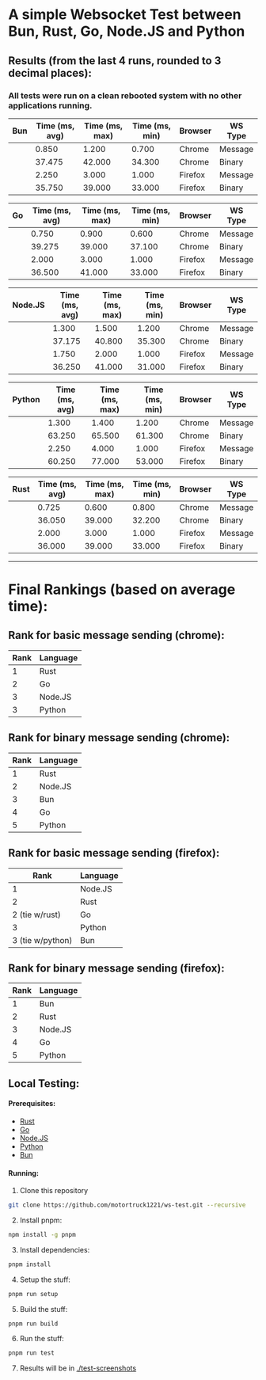 # A simple Websocket Test between Bun, Rust, Go, Node.JS and Python


## Results (from the last 4 runs, rounded to 3 decimal places):

### All tests were run on a clean rebooted system with no other applications running.

| Bun      | Time (ms, avg)  | Time (ms, max) | Time (ms, min) | Browser | WS Type |
|----------|-----------------|----------------|----------------|---------|---------|
|          | 0.850           | 1.200          | 0.700          | Chrome  | Message |
|          | 37.475          | 42.000         | 34.300         | Chrome  | Binary  |
|          | 2.250           | 3.000          | 1.000          | Firefox | Message |
|          | 35.750          | 39.000         | 33.000         | Firefox | Binary  |


| Go       | Time (ms, avg)  | Time (ms, max) | Time (ms, min) | Browser | WS Type |
|----------|-----------------|----------------|----------------|---------|---------|
|          | 0.750           | 0.900          | 0.600          | Chrome  | Message |
|          | 39.275          | 39.000         | 37.100         | Chrome  | Binary  |
|          | 2.000           | 3.000          | 1.000          | Firefox | Message |
|          | 36.500          | 41.000         | 33.000         | Firefox | Binary  |

| Node.JS  | Time (ms, avg)  | Time (ms, max) | Time (ms, min) | Browser | WS Type |
|----------|-----------------|----------------|----------------|---------|---------|
|          | 1.300           | 1.500          | 1.200          | Chrome  | Message |
|          | 37.175          | 40.800         | 35.300         | Chrome  | Binary  |
|          | 1.750           | 2.000          | 1.000          | Firefox | Message |
|          | 36.250          | 41.000         | 31.000         | Firefox | Binary  |

| Python   | Time (ms, avg)  | Time (ms, max) | Time (ms, min) | Browser | WS Type |
|----------|-----------------|----------------|----------------|---------|---------|
|          | 1.300           | 1.400          | 1.200          | Chrome  | Message |
|          | 63.250          | 65.500         | 61.300         | Chrome  | Binary  |
|          | 2.250           | 4.000          | 1.000          | Firefox | Message |
|          | 60.250          | 77.000         | 53.000         | Firefox | Binary  |

| Rust     | Time (ms, avg)  | Time (ms, max) | Time (ms, min) | Browser | WS Type |
|----------|-----------------|----------------|----------------|---------|---------|
|          | 0.725           | 0.600          | 0.800          | Chrome  | Message |
|          | 36.050          | 39.000         | 32.200         | Chrome  | Binary  |
|          | 2.000           | 3.000          | 1.000          | Firefox | Message |
|          | 36.000          | 39.000         | 33.000         | Firefox | Binary  |

---

# Final Rankings (based on average time):

## Rank for basic message sending (chrome):

| Rank | Language |
|------|----------|
| 1    | Rust     |
| 2    | Go       |
| 3    | Node.JS  |
| 3    | Python   |

## Rank for binary message sending (chrome):

| Rank | Language |
|------|----------|
| 1    | Rust     |
| 2    | Node.JS  |
| 3    | Bun      |
| 4    | Go       |
| 5    | Python   |

## Rank for basic message sending (firefox):

| Rank | Language |
|------|----------|
| 1    | Node.JS  |
| 2    | Rust     |
| 2 (tie w/rust) | Go    |
| 3    | Python   |
| 3 (tie w/python) | Bun |

## Rank for binary message sending (firefox):

| Rank | Language |
|------|----------|
| 1    | Bun      |
| 2    | Rust     |
| 3    | Node.JS  |
| 4    | Go       |
| 5    | Python   |


## Local Testing:

#### Prerequisites:

- [Rust](https://www.rust-lang.org/tools/install)
- [Go](https://golang.org/doc/install)
- [Node.JS](https://nodejs.org/en/download/)
- [Python](https://www.python.org/downloads/)
- [Bun](https://bun.sh)

#### Running:

1. Clone this repository
```bash
git clone https://github.com/motortruck1221/ws-test.git --recursive
```
2. Install pnpm:
```bash
npm install -g pnpm
```
3. Install dependencies:
```bash
pnpm install
```
4. Setup the stuff:
```bash
pnpm run setup
```
5. Build the stuff:
```bash
pnpm run build
```
6. Run the stuff:
```bash
pnpm run test
```
7. Results will be in [./test-screenshots](./test-screenshots/)

